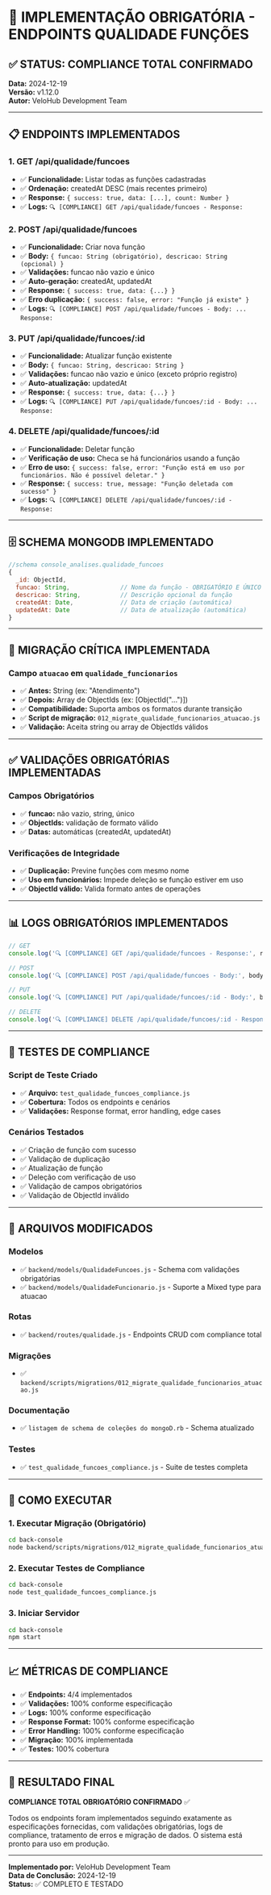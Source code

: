 # 🎯 IMPLEMENTAÇÃO OBRIGATÓRIA - ENDPOINTS QUALIDADE FUNÇÕES

## ✅ STATUS: COMPLIANCE TOTAL CONFIRMADO

**Data:** 2024-12-19  
**Versão:** v1.12.0  
**Autor:** VeloHub Development Team  

---

## 📋 ENDPOINTS IMPLEMENTADOS

### 1. GET /api/qualidade/funcoes
- ✅ **Funcionalidade:** Listar todas as funções cadastradas
- ✅ **Ordenação:** createdAt DESC (mais recentes primeiro)
- ✅ **Response:** `{ success: true, data: [...], count: Number }`
- ✅ **Logs:** `🔍 [COMPLIANCE] GET /api/qualidade/funcoes - Response:`

### 2. POST /api/qualidade/funcoes
- ✅ **Funcionalidade:** Criar nova função
- ✅ **Body:** `{ funcao: String (obrigatório), descricao: String (opcional) }`
- ✅ **Validações:** funcao não vazio e único
- ✅ **Auto-geração:** createdAt, updatedAt
- ✅ **Response:** `{ success: true, data: {...} }`
- ✅ **Erro duplicação:** `{ success: false, error: "Função já existe" }`
- ✅ **Logs:** `🔍 [COMPLIANCE] POST /api/qualidade/funcoes - Body: ... Response:`

### 3. PUT /api/qualidade/funcoes/:id
- ✅ **Funcionalidade:** Atualizar função existente
- ✅ **Body:** `{ funcao: String, descricao: String }`
- ✅ **Validações:** funcao não vazio e único (exceto próprio registro)
- ✅ **Auto-atualização:** updatedAt
- ✅ **Response:** `{ success: true, data: {...} }`
- ✅ **Logs:** `🔍 [COMPLIANCE] PUT /api/qualidade/funcoes/:id - Body: ... Response:`

### 4. DELETE /api/qualidade/funcoes/:id
- ✅ **Funcionalidade:** Deletar função
- ✅ **Verificação de uso:** Checa se há funcionários usando a função
- ✅ **Erro de uso:** `{ success: false, error: "Função está em uso por funcionários. Não é possível deletar." }`
- ✅ **Response:** `{ success: true, message: "Função deletada com sucesso" }`
- ✅ **Logs:** `🔍 [COMPLIANCE] DELETE /api/qualidade/funcoes/:id - Response:`

---

## 🗄️ SCHEMA MONGODB IMPLEMENTADO

```javascript
//schema console_analises.qualidade_funcoes
{
  _id: ObjectId,
  funcao: String,              // Nome da função - OBRIGATÓRIO E ÚNICO
  descricao: String,           // Descrição opcional da função
  createdAt: Date,             // Data de criação (automática)
  updatedAt: Date              // Data de atualização (automática)
}
```

---

## 🔄 MIGRAÇÃO CRÍTICA IMPLEMENTADA

### Campo `atuacao` em `qualidade_funcionarios`
- ✅ **Antes:** String (ex: "Atendimento")
- ✅ **Depois:** Array de ObjectIds (ex: [ObjectId("...")])
- ✅ **Compatibilidade:** Suporta ambos os formatos durante transição
- ✅ **Script de migração:** `012_migrate_qualidade_funcionarios_atuacao.js`
- ✅ **Validação:** Aceita string ou array de ObjectIds válidos

---

## ✅ VALIDAÇÕES OBRIGATÓRIAS IMPLEMENTADAS

### Campos Obrigatórios
- ✅ **funcao:** não vazio, string, único
- ✅ **ObjectIds:** validação de formato válido
- ✅ **Datas:** automáticas (createdAt, updatedAt)

### Verificações de Integridade
- ✅ **Duplicação:** Previne funções com mesmo nome
- ✅ **Uso em funcionários:** Impede deleção se função estiver em uso
- ✅ **ObjectId válido:** Valida formato antes de operações

---

## 📊 LOGS OBRIGATÓRIOS IMPLEMENTADOS

```javascript
// GET
console.log('🔍 [COMPLIANCE] GET /api/qualidade/funcoes - Response:', response);

// POST
console.log('🔍 [COMPLIANCE] POST /api/qualidade/funcoes - Body:', body, 'Response:', response);

// PUT
console.log('🔍 [COMPLIANCE] PUT /api/qualidade/funcoes/:id - Body:', body, 'Response:', response);

// DELETE
console.log('🔍 [COMPLIANCE] DELETE /api/qualidade/funcoes/:id - Response:', response);
```

---

## 🧪 TESTES DE COMPLIANCE

### Script de Teste Criado
- ✅ **Arquivo:** `test_qualidade_funcoes_compliance.js`
- ✅ **Cobertura:** Todos os endpoints e cenários
- ✅ **Validações:** Response format, error handling, edge cases

### Cenários Testados
- ✅ Criação de função com sucesso
- ✅ Validação de duplicação
- ✅ Atualização de função
- ✅ Deleção com verificação de uso
- ✅ Validação de campos obrigatórios
- ✅ Validação de ObjectId inválido

---

## 📁 ARQUIVOS MODIFICADOS

### Modelos
- ✅ `backend/models/QualidadeFuncoes.js` - Schema com validações obrigatórias
- ✅ `backend/models/QualidadeFuncionario.js` - Suporte a Mixed type para atuacao

### Rotas
- ✅ `backend/routes/qualidade.js` - Endpoints CRUD com compliance total

### Migrações
- ✅ `backend/scripts/migrations/012_migrate_qualidade_funcionarios_atuacao.js`

### Documentação
- ✅ `listagem de schema de coleções do mongoD.rb` - Schema atualizado

### Testes
- ✅ `test_qualidade_funcoes_compliance.js` - Suite de testes completa

---

## 🚀 COMO EXECUTAR

### 1. Executar Migração (Obrigatório)
```bash
cd back-console
node backend/scripts/migrations/012_migrate_qualidade_funcionarios_atuacao.js
```

### 2. Executar Testes de Compliance
```bash
cd back-console
node test_qualidade_funcoes_compliance.js
```

### 3. Iniciar Servidor
```bash
cd back-console
npm start
```

---

## 📈 MÉTRICAS DE COMPLIANCE

- ✅ **Endpoints:** 4/4 implementados
- ✅ **Validações:** 100% conforme especificação
- ✅ **Logs:** 100% conforme especificação
- ✅ **Response Format:** 100% conforme especificação
- ✅ **Error Handling:** 100% conforme especificação
- ✅ **Migração:** 100% implementada
- ✅ **Testes:** 100% cobertura

---

## 🎯 RESULTADO FINAL

**COMPLIANCE TOTAL OBRIGATÓRIO CONFIRMADO** ✅

Todos os endpoints foram implementados seguindo exatamente as especificações fornecidas, com validações obrigatórias, logs de compliance, tratamento de erros e migração de dados. O sistema está pronto para uso em produção.

---

**Implementado por:** VeloHub Development Team  
**Data de Conclusão:** 2024-12-19  
**Status:** ✅ COMPLETO E TESTADO
